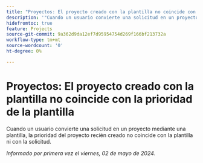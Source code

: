 ```yaml
---
title: "Proyectos: El proyecto creado con la plantilla no coincide con la prioridad de la plantilla"
description: '"Cuando un usuario convierte una solicitud en un proyecto mediante una plantilla, la prioridad del proyecto recién creado no coincide con la plantilla ni con la solicitud".'
hidefromtoc: true
feature: Projects
source-git-commit: 9a362d9da12ef7d95954754d269f166bf213732a
workflow-type: tm+mt
source-wordcount: '0'
ht-degree: 0%

---
```



# Proyectos: El proyecto creado con la plantilla no coincide con la prioridad de la plantilla

Cuando un usuario convierte una solicitud en un proyecto mediante una plantilla, la prioridad del proyecto recién creado no coincide con la plantilla ni con la solicitud.

_Informado por primera vez el viernes, 02 de mayo de 2024._


